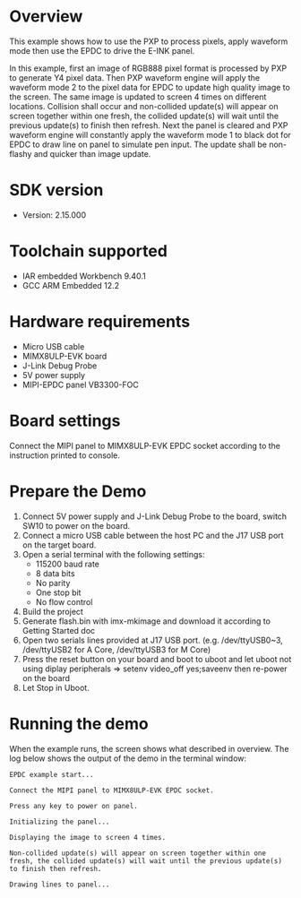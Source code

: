 Overview
========
This example shows how to use the PXP to process pixels, apply waveform mode
then use the EPDC to drive the E-INK panel.

In this example, first an image of RGB888 pixel format is processed by PXP to generate Y4 pixel data.
Then PXP waveform engine will apply the waveform mode 2 to the pixel data for EPDC to update high quality
image to the screen. The same image is updated to screen 4 times on different locations. Collision shall occur
and non-collided update(s) will appear on screen together within one fresh, the collided update(s) will
wait until the previous update(s) to finish then refresh.
Next the panel is cleared and PXP waveform engine will constantly apply the waveform mode 1 to black dot for
EPDC to draw line on panel to simulate pen input. The update shall be non-flashy and quicker than image update.

SDK version
===========
- Version: 2.15.000

Toolchain supported
===================
- IAR embedded Workbench  9.40.1
- GCC ARM Embedded  12.2

Hardware requirements
=====================
- Micro USB cable
- MIMX8ULP-EVK board
- J-Link Debug Probe
- 5V power supply
- MIPI-EPDC panel VB3300-FOC

Board settings
==============
Connect the MIPI panel to MIMX8ULP-EVK EPDC socket according to the instruction printed to console.

Prepare the Demo
================
1.  Connect 5V power supply and J-Link Debug Probe to the board, switch SW10 to power on the board.
2.  Connect a micro USB cable between the host PC and the J17 USB port on the target board.
3.  Open a serial terminal with the following settings:
    - 115200 baud rate
    - 8 data bits
    - No parity
    - One stop bit
    - No flow control
4.  Build the project
5.  Generate flash.bin with imx-mkimage and download it according to Getting Started doc
6.  Open two serials lines provided at J17 USB port.
    (e.g. /dev/ttyUSB0~3, /dev/ttyUSB2 for A Core, /dev/ttyUSB3 for M Core)
7.  Press the reset button on your board and boot to uboot and let uboot not using diplay peripherals
    => setenv video_off yes;saveenv
    then re-power on the board
8.  Let Stop in Uboot.

Running the demo
================
When the example runs, the screen shows what described in overview.
The log below shows the output of the demo in the terminal window:
~~~~~~~~~~~~~~~~~~~~~~~~~~~~~~~~~~~
EPDC example start...

Connect the MIPI panel to MIMX8ULP-EVK EPDC socket.

Press any key to power on panel.

Initializing the panel...

Displaying the image to screen 4 times.

Non-collided update(s) will appear on screen together within one fresh, the collided update(s) will wait until the previous update(s) to finish then refresh.

Drawing lines to panel...
~~~~~~~~~~~~~~~~~~~~~~~~~~~~~~~~~~~
